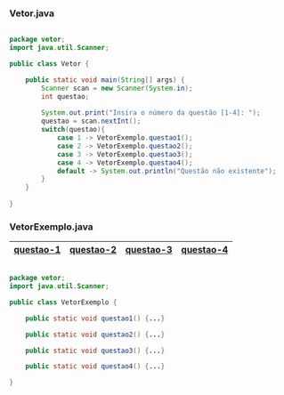 ### Vetor.java

```java

package vetor;
import java.util.Scanner;

public class Vetor {

    public static void main(String[] args) {
        Scanner scan = new Scanner(System.in);
        int questao;
        
        System.out.print("Insira o número da questão [1-4]: ");
        questao = scan.nextInt();
        switch(questao){
            case 1 -> VetorExemplo.questao1();
            case 2 -> VetorExemplo.questao2();
            case 3 -> VetorExemplo.questao3();
            case 4 -> VetorExemplo.questao4();
            default -> System.out.println("Questão não existente");
        }
    }
    
}

```

### VetorExemplo.java

|[questao-1](https://github.com/Honounome/nao-olhe/blob/main/estrutura-de-dados/2021-09-08/questao-1.md)|[questao-2](https://github.com/Honounome/nao-olhe/blob/main/estrutura-de-dados/2021-09-08/questao-2.md)|[questao-3](https://github.com/Honounome/nao-olhe/blob/main/estrutura-de-dados/2021-09-08/questao-3.md)|[questao-4](https://github.com/Honounome/nao-olhe/blob/main/estrutura-de-dados/2021-09-08/questao-4.md)|
| --- | --- | --- | --- |

```java

package vetor;
import java.util.Scanner;

public class VetorExemplo {

    public static void questao1() {...}

    public static void questao2() {...}

    public static void questao3() {...}

    public static void questao4() {...}

}

```
